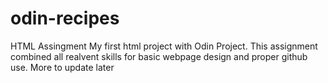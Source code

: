 # odin-recipes
HTML Assingment
My first html project with Odin Project.
This assignment combined all realvent skills for basic webpage design and proper github use.
More to update later
